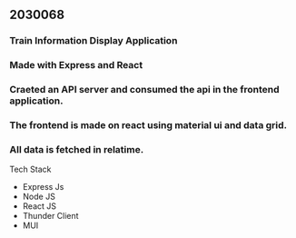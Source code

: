 ## 2030068

### Train Information Display Application

### Made with Express and React

### Craeted an API server and consumed the api in the frontend application.
### The frontend is made on react using material ui and data grid.
### All data is fetched in relatime.

Tech Stack
- Express Js
- Node JS
- React JS
- Thunder Client
- MUI
